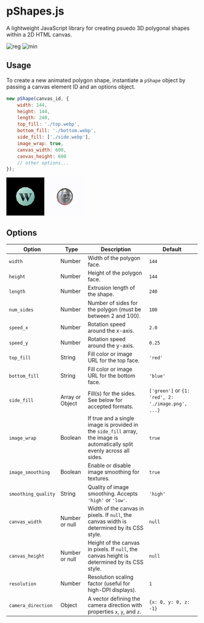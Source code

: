 # pShapes.js

A lightweight JavaScript library for creating psuedo 3D polygonal shapes within a 2D HTML canvas.

![reg](https://img.shields.io/badge/Regular-14KB-brightgreen)
![min](https://img.shields.io/badge/Minified-7KB-brightgreen)

## Usage

To create a new animated polygon shape, instantiate a `pShape` object by passing a canvas element ID and an options object.

```js
new pShape(canvas_id, {
    width: 144,
    height: 144,
    length: 240,
    top_fill: './top.webp',
    bottom_fill: './bottom.webp',
    side_fill: ['./side.webp'],
    image_wrap: true,
    canvas_width: 600,
    canvas_height: 600
    // other options...
});
```

![Looping GIF](https://raw.githubusercontent.com/blkbzt/pShapes/41a5e0dad09a2dd8a4c4ecb0de6995f06fa7a2f2/example-1.gif)
![example](https://raw.githubusercontent.com/blkbzt/pShapes/b289b5c4199a8e9e601103a3eb3c04485bfa85e4/example-2.gif)

## Options

| Option             | Type            | Description                                                                                                                                  | Default                                              |
| ------------------ | --------------- | -------------------------------------------------------------------------------------------------------------------------------------------- | -----------------------------------------------------|
| `width`            | Number          | Width of the polygon face.                                                                                                                   | `144`                                                |
| `height`           | Number          | Height of the polygon face.                                                                                                                  | `144`                                                |
| `length`           | Number          | Extrusion length of the shape.                                                                                                               | `240`                                                |
| `num_sides`        | Number          | Number of sides for the polygon (must be between 2 and 100).                                                                                 | `100`                                                |
| `speed_x`          | Number          | Rotation speed around the x-axis.                                                                                                            | `2.0`                                                |
| `speed_y`          | Number          | Rotation speed around the y-axis.                                                                                                            | `0.25`                                               |
| `top_fill`         | String          | Fill color or image URL for the top face.                                                                                                    | `'red'`                                              |
| `bottom_fill`      | String          | Fill color or image URL for the bottom face.                                                                                                 | `'blue'`                                             |
| `side_fill`        | Array or Object | Fill(s) for the sides. See below for accepted formats.                                                                                       | `['green']` or `{1: 'red', 2: './image.png', ...} `  |
| `image_wrap`       | Boolean         | If true and a single image is provided in the `side_fill` array, the image is automatically split evenly across all sides.                   | `true`                                               |
| `image_smoothing`  | Boolean         | Enable or disable image smoothing for textures.                                                                                              | `true`                                               |
| `smoothing_quality`| String          | Quality of image smoothing. Accepts `'high'` or `'low'`.                                                                                     | `'high'`                                             |
| `canvas_width`     | Number or null  | Width of the canvas in pixels. If `null`, the canvas width is determined by its CSS style.                                                   | `null`                                               |
| `canvas_height`    | Number or null  | Height of the canvas in pixels. If `null`, the canvas height is determined by its CSS style.                                                 | `null`                                               |
| `resolution`       | Number          | Resolution scaling factor (useful for high-DPI displays).                                                                                    | `1`                                                  |
| `camera_direction` | Object          | A vector defining the camera direction with properties `x`, `y`, and `z`.                                                                    | `{x: 0, y: 0, z: -1}`                                |
